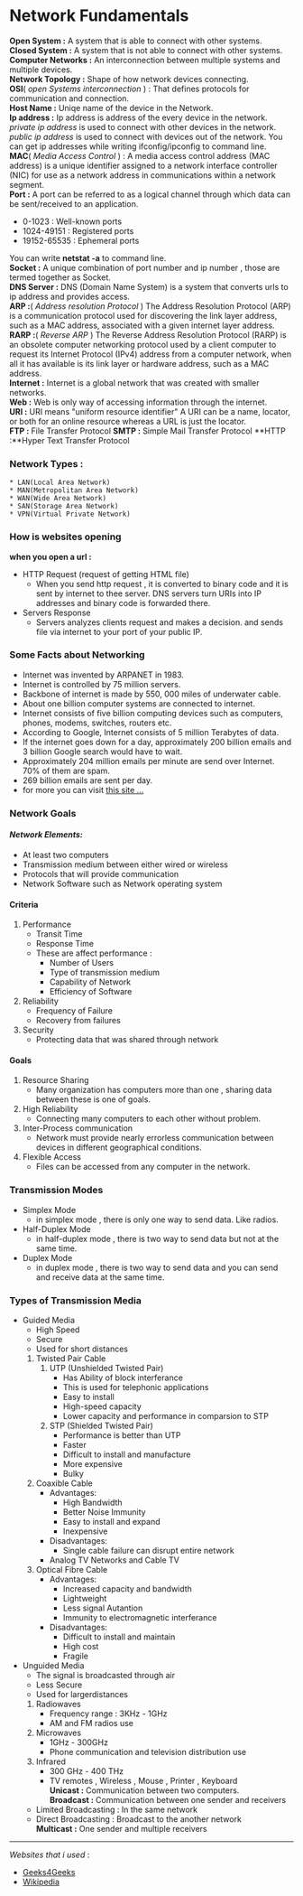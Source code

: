 # **Network Fundamentals**  

**Open System :** A system that is able to connect with other systems.  
**Closed System :** A system that is not able to connect with other systems.  
**Computer Networks :** An interconnection between multiple systems and multiple devices.   
**Network Topology :** Shape of how network devices connecting.  
**OSI**( *open Systems interconnection* ) : That defines protocols for communication and connection.  
**Host Name :** Uniqe name of the device in the Network.  
**Ip address :** Ip address is address of the every device in the network. *private ip address* is used to connect with other devices in the network. *public ip address* is used to connect with devices out of the network. You can get ip addresses while writing ifconfig/ipconfig to command line.  
**MAC**( *Media Access Control* ) : A media access control address (MAC address) is a unique identifier assigned to a network interface controller (NIC) for use as a network address in communications within a network segment.  
**Port :** A port can be referred to as a logical channel through which data can be sent/received to an application.  
* 0-1023 : Well-known ports
* 1024-49151 : Registered ports
* 19152-65535 : Ephemeral ports  

You can write **netstat -a** to command line.  
**Socket :** A unique combination of port number and ip number , those are termed together as Socket.  
**DNS Server :** DNS (Domain  Name System) is a system that converts urls to ip address and provides access.  
**ARP :**( *Address resolution Protocol* ) The Address Resolution Protocol (ARP) is a communication protocol used for discovering the link layer address, such as a MAC address, associated with a given internet layer address.    
**RARP :**( *Reverse ARP* ) The Reverse Address Resolution Protocol (RARP) is an obsolete computer networking protocol used by a client computer to request its Internet Protocol (IPv4) address from a computer network, when all it has available is its link layer or hardware address, such as a MAC address.  
**Internet :** Internet is a global network that was created with smaller networks.  
**Web :** Web is only way of accessing information through the internet.  
**URI :** URI means "uniform resource identifier"  A URI can be a name, locator, or both for an online resource whereas a URL is just the locator.  
**FTP :** File Transfer Protocol
**SMTP :** Simple Mail Transfer Protocol
**HTTP :**Hyper Text Transfer Protocol  

### **Network Types :**
	* LAN(Local Area Network)
	* MAN(Metropolitan Area Network)
	* WAN(Wide Area Network)
	* SAN(Storage Area Network)
	* VPN(Virtual Private Network)

### **How is websites opening**
**when you open a url :**  
* HTTP Request (request of getting HTML file)  
    * When you send http request , it is converted to binary code and it is sent by internet to thee server. DNS servers turn URIs into IP addresses and binary code is forwarded there.
* Servers Response
    * Servers analyzes clients request and makes a decision. and sends file via internet to your port of your public IP.

### **Some Facts about Networking**
* Internet was invented by ARPANET in 1983.
* Internet is controlled by 75 million servers.
* Backbone of internet is made by 550, 000 miles of underwater cable.
* About one billion computer systems are connected to internet.
* Internet consists of five billion computing devices such as computers, phones, modems, switches, routers etc.
* According to Google, Internet consists of 5 million Terabytes of data.
* If the internet goes down for a day, approximately 200 billion emails and 3 billion Google search would have to wait.
* Approximately 204 million emails per minute are send over Internet. 70% of them are spam.
* 269 billion emails are sent per day.
* for more you can visit [this site ...](https://www.geeksforgeeks.org/unknown-facts-of-networking/?ref=lbp)
### **Network Goals**
#### *Network Elements:*
* At least two computers
* Transmission medium between either wired or wireless
* Protocols that will provide communication
* Network Software such as Network operating system

#### **Criteria**
1. Performance
    * Transit Time  
    * Response Time
    * These are affect performance :
        * Number of Users
        * Type of transmission medium
        * Capability of Network
        * Efficiency of Software
2. Reliability
    * Frequency of Failure
    * Recovery from failures
3. Security
    * Protecting data that was shared through network  

#### **Goals**
1. Resource Sharing
    * Many organization has computers more than one , sharing data between these is one of goals.
2. High Reliability
    * Connecting many computers to each other without problem.
3. Inter-Process communication
    * Network must provide nearly errorless communication between devices in different geographical conditions.
4. Flexible Access
    * Files can be accessed from any computer in the network.
### **Transmission Modes**
* Simplex Mode
    * in simplex mode , there is only one way to send data. Like radios.
* Half-Duplex Mode
    * in half-duplex mode , there is two way to send data but not at the same time.
* Duplex Mode
    * in duplex mode , there is two way to send data and you can send and receive data at the same time.

### **Types of Transmission Media**
* Guided Media
	* High Speed
	* Secure
	* Used for short distances
	1. Twisted Pair Cable
		1. UTP (Unshielded Twisted Pair)
			* Has Ability of block interferance
			* This is used for telephonic applications
			* Easy to install
			* High-speed capacity
			* Lower capacity and performance in comparsion to STP
		2. STP (Shielded Twisted Pair)
			* Performance is better than UTP
			* Faster
			* Difficult to install and manufacture
			* More expensive
			* Bulky
	2. Coaxible Cable
		* Advantages:
			* High Bandwidth
			* Better Noise Immunity
			* Easy to install and expand
			* Inexpensive
		* Disadvantages:
			* Single cable failure can disrupt entire network
		* Analog TV Networks and Cable TV
	3. Optical Fibre Cable
		* Advantages:
			* Increased capacity and bandwidth
			* Lightweight
			* Less signal Autantion
			* Immunity to electromagnetic  interferance
		* Disadvantages:
			* Difficult to install and maintain
			* High cost
			* Fragile
* Unguided Media
	* The signal is broadcasted through air
	* Less Secure
	* Used for largerdistances
	1. Radiowaves
		* Frequency range : 3KHz - 1GHz
		* AM and FM radios use
	2. Microwaves
		* 1GHz - 300GHz
		* Phone communication and television distribution use
	3. Infrared
		* 300 GHz - 400 THz
		* TV remotes , Wireless , Mouse , Printer , Keyboard  
**Unicast :** Communication between two computers.   
**Broadcast :** Communication between one sender and receivers  
	* Limited Broadcasting : In the same network  
	* Direct Broadcasting : Broadcast to the another network  
**Multicast :** One sender and multiple receivers  

***
*Websites that i used* :  
* [Geeks4Geeks](https://www.geeksforgeeks.org/computer-network-tutorials/)  
* [Wikipedia](https://en.wikipedia.org/wiki/)
